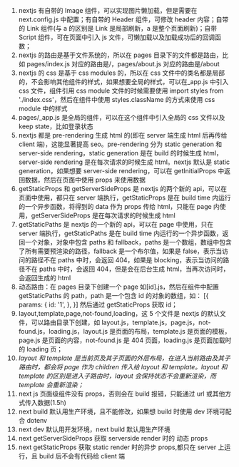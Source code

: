 1. nextjs 有自带的 Image 组件，可以实现图片懒加载，但是需要在 next.config.js 中配置；有自带的 Header 组件，可修改 header 内容；自带的 Link 组件(与 a 的区别是 Link 是局部刷新，a 是整个页面刷新)；自带 Script 组件，可在页面中引入 js 文件，可懒加载以及加载成功后的回调函数；
2. nextjs 的路由是基于文件系统的，所以在 pages 目录下的文件都是路由，比如 pages/index.js 对应的路由是/，pages/about.js 对应的路由是/about
3. nextjs 的 css 是基于 css modules 的，所以在 css 文件中的类名都是局部的，不会影响其他组件的样式，如果想要全局的样式，可以在\_app.js 中引入 css 文件，组件引用 css module 文件的时候需要使用 import styles from './index.css'，然后在组件中使用 styles.className 的方式来使用 css module 中的样式
4. pages/\_app.js 是全局的组件，可以在这个组件中引入全局的 css 文件以及 keep state，比如登录状态
5. nextjs 都是 pre-rendering 生成 html 的(即在 server 端生成 html 后再传给 client 端)，这能显著提高 seo。pre-rendering 分为 static generation 和 server-side rendering，static generation 是在 build 的时候生成 html，server-side rendering 是在每次请求的时候生成 html。nextjs 默认是 static generation，如果想要 server-side rendering，可以在 getInitialProps 中返回数据，然后在页面中使用 props 来使用数据
6. getStaticProps 和 getServerSideProps 是 nextjs 的两个新的 api，可以在页面中使用，都只在 server 端执行，getStaticProps 是在 build time 内运行的一个异步函数，将得到的 data 作为 props 传给 html，只能在 page 内使用，getServerSideProps 是在每次请求的时候生成 html
7. getStaticPaths 是 nextjs 的一个新的 api，可以在 page 中使用，只在 server 端执行，getStaticPaths 是在 build time 内运行的一个异步函数，返回一个对象，对象中包含 paths 和 fallback，paths 是一个数组，数组中包含了所有需要预渲染的路径，fallback 是一个布尔值，如果是 false，表示当访问的路径不在 paths 中时，会返回 404，如果是 blocking，表示当访问的路径不在 paths 中时，会返回 404，但是会在后台生成 html，当再次访问时，会返回生成的 html
8. 动态路由：在 pages 目录下创建一个 page 如[id].js，然后在组件中配置 getStaticPaths 的 path，path 是一个包含 id 的对象的数组，如：
   [{
   params: {
   id: '1',
   },
   }]
   然后通过 getStaticProps 获取 id；
9. layout,template,page,not-found,loading，这 5 个文件是 nextjs 的默认文件，可以路由目录下创建，如 layout.js，template.js，page.js，not-found.js，loading.js，layout.js 是页面的布局，template.js 是页面的模板，page.js 是页面的内容，not-found.js 是 404 页面，loading.js 是页面加载时的 loading 页；
10. _layout 和 template 是当前页及其子页面的外层布局，在进入当前路由及其子路由时，都会将 page 作为 children 传入给 layout 和 template。layout 和 template 的区别是进入子路由时，layout 会保持状态不会重新渲染，而 template 会重新渲染；_
11. next js 页面级组件没有 props，否则会在 build 报错，只能通过 url 或其他方式传入数据(1.5h)
12. next build 默认用生产环境，且不能修改，如果想 build 时使用 dev 环境可配合 dotenv
13. next dev 默认用开发环境，next build 默认用生产环境
14. next getServerSideProps 获取 serverside render 时的 动态 props
15. next getStaticProps 获取 static render 时的异步 props,都只在 server 上运行，且 build 后不会有代码给 client 端

